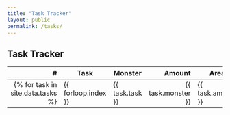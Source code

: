 ```yaml
---
title: "Task Tracker"
layout: public
permalink: /tasks/
---
```


## Task Tracker

| # | Task | Monster | Amount | Area |
| ---:| --- | --- | ---:| --- |
{% for task in site.data.tasks %}| {{ forloop.index }} | {{ task.task }} | {{ task.monster }} | {{ task.amount }} | {{ task.area }} |{% endfor %}
